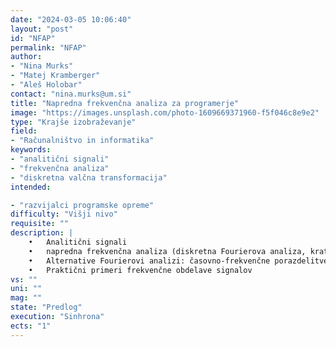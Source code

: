 ```yaml
---
date: "2024-03-05 10:06:40"
layout: "post"
id: "NFAP"
permalink: "NFAP"
author:
- "Nina Murks"
- "Matej Kramberger"
- "Aleš Holobar"
contact: "nina.murks@um.si"
title: "Napredna frekvenčna analiza za programerje"
image: "https://images.unsplash.com/photo-1609669371960-f5f046c8e9e2"
type: "Krajše izobraževanje"
field:
- "Računalništvo in informatika"
keywords:
- "analitični signali"
- "frekvenčna analiza"
- "diskretna valčna transformacija"
intended:

- "razvijalci programske opreme"
difficulty: "Višji nivo"
requisite: ""
description: |
    •	Analitični signali
    •	napredna frekvenčna analiza (diskretna Fourierova analiza, kratkočasovna Fourierova analiza, okenske funkcije,  Welchova metoda),  
    •	Alternative Fourierovi analizi: časovno-frekvenčne porazdelitve Cohenovega razreda in diskretna valčna transformacija... 
    •	Praktični primeri frekvenčne obdelave signalov
vs: ""
uni: ""
mag: ""
state: "Predlog"
execution: "Sinhrona"
ects: "1"
---
```

